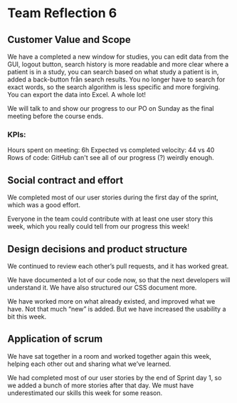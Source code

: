# Team Reflection 6
## Customer Value and Scope
We have a completed a new window for studies, you can edit data from the GUI, logout button, search history is more readable and more clear where a patient is in a study, you can search based on what study a patient is in, added a back-button från search results. You no longer have to search for exact words, so the search algorithm is less specific and more forgiving. You can export the data into Excel. A whole lot!

We will talk to and show our progress to our PO on Sunday as the final meeting before the course ends.

### KPIs:
Hours spent on meeting: 6h
Expected vs completed velocity: 44 vs 40
Rows of code: GitHub can't see all of our progress (?) weirdly enough.

## Social contract and effort
We completed most of our user stories during the first day of the sprint, which was a good effort. 

Everyone in the team could contribute with at least one user story this week, which you really could tell from our progress this week!


## Design decisions and product structure
We continued to review each other’s pull requests, and it has worked great.

We have documented a lot of our code now, so that the next developers will understand it. We have also structured our CSS document more.

We have worked more on what already existed, and improved what we have. Not that much “new” is added. But we have increased the usability a bit this week.


## Application of scrum
We have sat together in a room and worked together again this week, helping each other out and sharing what we’ve learned.

We had completed most of our user stories by the end of Sprint day 1, so we added a bunch of more stories after that day. We must have underestimated our skills this week for some reason.
